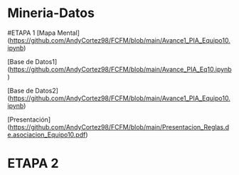 # Mineria-Datos

#ETAPA 1
[Mapa Mental] (https://github.com/AndyCortez98/FCFM/blob/main/Avance1_PIA_Equipo10.ipynb)

[Base de Datos1] (https://github.com/AndyCortez98/FCFM/blob/main/Avance_PIA_Eq10.ipynb)

[Base de Datos2] (https://github.com/AndyCortez98/FCFM/blob/main/Avance1_PIA_Equipo10.ipynb)

[Presentación] (https://github.com/AndyCortez98/FCFM/blob/main/Presentacion_Reglas.de.asociacion_Equipo10.pdf)

# ETAPA 2
